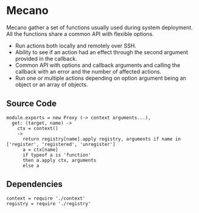 # Mecano

Mecano gather a set of functions usually used during system deployment. All the
functions share a common API with flexible options.

*   Run actions both locally and remotely over SSH.
*   Ability to see if an action had an effect through the second argument
    provided in the callback.
*   Common API with options and callback arguments and calling the callback with
    an error and the number of affected actions.
*   Run one or multiple actions depending on option argument being an object or
    an array of objects.

## Source Code
    
    module.exports = new Proxy (-> context arguments...),
      get: (target, name) ->
        ctx = context()
        ->
          return registry[name].apply registry, arguments if name in ['register', 'registered', 'unregister']
          a = ctx[name]
          if typeof a is 'function'
          then a.apply ctx, arguments
          else a
      
## Dependencies
  
    context = require './context'
    registry = require './registry'
    

